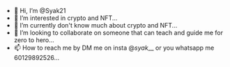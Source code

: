 - 👋 Hi, I’m @Syak21
- 👀 I’m interested in crypto and NFT...
- 🌱 I’m currently don't know much about crypto and NFT...
- 💞️ I’m looking to collaborate on someone that can teach and guide me for zero to hero...
- 📫 How to reach me by DM me on insta @_syak___ or you whatsapp me 60129892526...

<!---
Syak21/Syak21 is a ✨ special ✨ repository because its `README.md` (this file) appears on your GitHub profile.
You can click the Preview link to take a look at your changes.
--->
